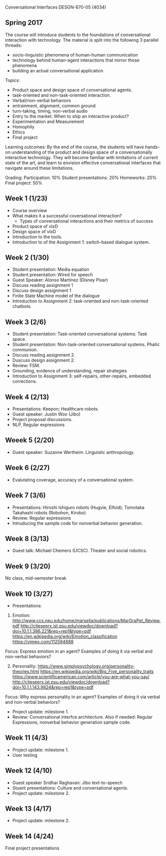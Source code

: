 Conversational Interfaces DESGN-670-05 (4034)
## Spring 2017


The course will introduce students to the foundations of conversational interaction with technology. The material is split into the following 3 parallel threads:
- socio-linguistic phenomena of human-human communication
- technology behind human-agent interactions that mirror those phenomena
- building an actual conversational application

Topics:
- Product space and design space of conversational agents.
- task-oriented and non-task-oriented interaction.
- Verbal/non-verbal behaviors
- entrainment, alignment, common ground
- turn-taking, timing, non-verbal audio
- Entry to the market: When to ship an interactive product?
- Experimentation and Measurement
- Homophily
- Ethics
- Final project

Learning outcomes:
By the end of the course, the students will have hands-on understanding of the product and design space of a conversationally interactive technology. They will become familiar with limitations of current state of the art, and learn to envision effective conversational interfaces that navigate around these limitations.

Grading:
Participation: 10%
Student presentations: 20% 
Homeworks: 20% 
Final project: 50%

## Week 1 (1/23)
- Course overview
- What makes it a successful coversational interaction?
  * Types of conversational interactions and their metrics of success
- Product space of vIxD
- Design space of vIxD
- Introduction to the tools.
- Introduction to of the Assignment 1: switch-based dialogue system.

## Week 2 (1/30)
- Student presentation: Media equation
- Student presentation: Wired for speech
- Guest Speaker: Alonso Martinez (Disney Pixar)
- Discuss reading assignment 1
- Discuss design assignment 1
- Finite State Machine model of the dialogue
- Introduction to Assignment 2: task-oriented and non-task-oriented chatbots.

## Week 3 (2/6) 
- Student presentation: Task-oriented conversational systems. Task space.
- Student presentation: Non-task-oriented conversational systems. Phatic communion.
- Discuss reading assignment 2.
- Duscuss design assignment 2.
- Review: FSM.
- Grounding, evidence of understanding, repair strategies
- Introduction to Assignment 3: self-repairs, other-repairs, embedded corrections.

## Week 4 (2/13) 
- Presentations: Keepon; Healthcare robots.
- Guest speaker: Justin Woo (Jibo)
- Project proposal discussions.
- NLP, Regular expressions

## Weeek 5 (2/20)
- Guest speaker: Suzanne Wertheim. Linguistic anthropology.

## Week 6 (2/27)
- Evalutating coverage, accuracy of a conversational system.

## Week 7 (3/6)
- Presentations: Hiroshi Ishiguro robots (Hugvie, Elfoid); Tomotaka Takahashi robots (Robohon, Kirobo)
- Review: Regular expressions
- Intruducing the sample code for nonverbal behavior generation.

## Week 8 (3/13)
- Guest talk: Michael Chemers (UCSC). Theater and social robotics.

## Week 9 (3/20)
No class, mid-semester break

## Week 10 (3/27)
- Presentations: 
1. Emotion:
http://www.ccs.neu.edu/home/marsella/publications/MarGraPet_Review.pdf
http://citeseerx.ist.psu.edu/viewdoc/download?doi=10.1.1.386.221&rep=rep1&type=pdf
https://en.wikipedia.org/wiki/Emotion_classification
https://vimeo.com/112594888

Focus: Express emotion in an agent? Examples of doing it via verbal and non-verbal behaviors?

2. Personality:
https://www.simplypsychology.org/personality-theories.html
https://en.wikipedia.org/wiki/Big_Five_personality_traits
https://www.scientificamerican.com/article/you-are-what-you-say/
http://citeseerx.ist.psu.edu/viewdoc/download?doi=10.1.1.143.9824&rep=rep1&type=pdf

Focus: Why express personality in an agent? Examples of doing it via verbal and non-verbal behaviors?

- Project update: milestone 1.
- Review: Conversational interfce architecture. Also if needed: Regular Expressions, nonverbal behavior generation sample code.


## Week 11 (4/3)
- Project update: milestone 1.
- User testing


## Week 12 (4/10)
- Guest speaker Sridhar Raghavan: Jibo text-to-speech
- Stuent presentations: Culture and conversational agents.
- Project update: milestone 2.

## Week 13 (4/17)
- Project update: milestone 2.

## Week 14 (4/24) 
Final project presentations



